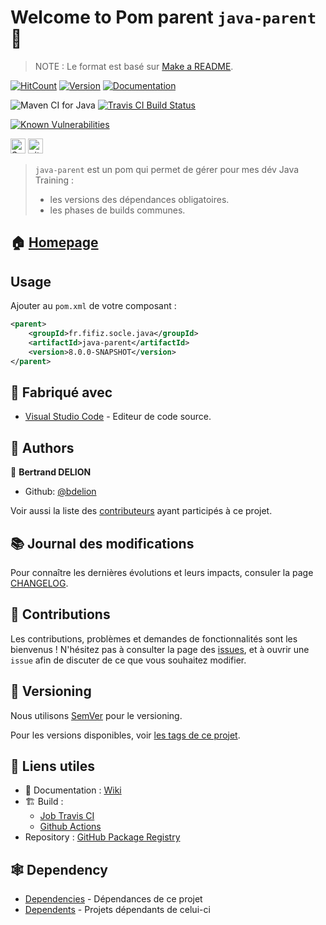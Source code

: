 # Welcome to Pom parent `java-parent` :wave:

> NOTE : Le format est basé sur [Make a README].

[![HitCount](http://hits.dwyl.com/bdelion/java-parent.svg)](http://hits.dwyl.com/bdelion/java-parent) [![Version](https://img.shields.io/badge/version-0.0.1-blue.svg?cacheSeconds=2592000)](https://img.shields.io/badge/version-0.0.1-SNAPSHOT-blue.svg?cacheSeconds=2592000) [![Documentation](https://img.shields.io/badge/documentation-yes-brightgreen.svg)](https://github.com/bdelion/java-parent/wiki)

![Maven CI for Java](https://github.com/bdelion/java-parent/workflows/Maven%20CI%20for%20Java/badge.svg?branch=develop) [![Travis CI Build Status](https://travis-ci.com/bdelion/java-parent.svg?branch=develop)](https://travis-ci.com/bdelion/java-parent)

[![Known Vulnerabilities](https://snyk.io/test/github/bdelion/java-parent/badge.svg?targetFile=pom.xml)](https://snyk.io/test/github/bdelion/java-parent?targetFile=pom.xml)

<p>
<a href="https://sourcerer.io/bdelion"><img src="https://sourcerer.io/icons/logo-sharing.svg" height="24px" alt="Sourcerer"></a> <a href="https://www.gitmemory.com/bdelion"><img src="https://www.gitmemory.com/images/logo.png" height="24px" alt="gitMemory"></a>
</p>

> `java-parent` est un pom qui permet de gérer pour mes dév Java Training :
>
> * les versions des dépendances obligatoires.
> * les phases de builds communes.

## :house: [Homepage]

## Usage

Ajouter au `pom.xml` de votre composant :

```xml
<parent>
    <groupId>fr.fifiz.socle.java</groupId>
    <artifactId>java-parent</artifactId>
    <version>8.0.0-SNAPSHOT</version>
</parent>
```

## :construction_worker: Fabriqué avec

* [Visual Studio Code] - Editeur de code source.

## :busts_in_silhouette: Authors

:bust_in_silhouette: **Bertrand DELION**

* Github: [@bdelion]

Voir aussi la liste des [contributeurs] ayant participés à ce projet.

## :books: Journal des modifications

Pour connaître les dernières évolutions et leurs impacts, consuler la page [CHANGELOG].

## :handshake: Contributions

Les contributions, problèmes et demandes de fonctionnalités sont les bienvenus !
N'hésitez pas à consulter la page des [issues], et à ouvrir une `issue` afin de discuter de ce que vous souhaitez modifier.

## :bookmark: Versioning

Nous utilisons [SemVer] pour le versioning.

Pour les versions disponibles, voir [les tags de ce projet].

## :link: Liens utiles

* :pencil: Documentation : [Wiki]
* :building_construction: Build :
  * [Job Travis CI]
  * [Github Actions]
* Repository : [GitHub Package Registry]

## :spider_web: Dependency

* [Dependencies] - Dépendances de ce projet
* [Dependents] - Projets dépendants de celui-ci


[Make a README]: https://www.makeareadme.com/#template-1
[Homepage]: https://github.com/bdelion/java-parent/tree/master
[Visual Studio Code]: https://code.visualstudio.com/
[@bdelion]: https://github.com/bdelion
[contributeurs]: https://github.com/bdelion/java-parent/graphs/contributors
[CHANGELOG]: CHANGELOG.md
[issues]: https://github.com/bdelion/java-parent/issues
[SemVer]: http://semver.org/
[les tags de ce projet]: https://github.com/bdelion/java-parent/tags
[Wiki]: https://github.com/bdelion/java-parent/wiki
[Job Travis CI]: https://travis-ci.com/bdelion/java-parent
[Github Actions]: https://github.com/bdelion/java-parent/actions
[GitHub Package Registry]: https://github.com/bdelion/java-parent/packages
[Dependencies]: https://github.com/bdelion/java-parent/network/dependencies
[Dependents]: https://github.com/bdelion/java-parent/network/dependents